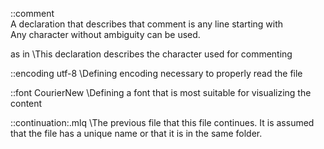   ::comment \
  A declaration that describes that comment is any line starting with \
  Any character without ambiguity can be used.

  as in
  \This declaration describes the character used for commenting

  ::encoding utf-8
  \Defining encoding necessary to properly read the file

  ::font CourierNew
  \Defining a font that is most suitable for visualizing the content

  ::continuation:<filename>.mlq
  \The previous file that this file continues. It is assumed that the file has a unique name or that it is in the same folder.
